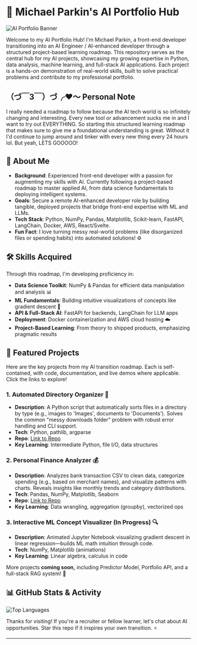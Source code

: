 # 🚀 Michael Parkin's AI Portfolio Hub

![AI Portfolio Banner](https://via.placeholder.com/1200x300?text=AI+Portfolio+Hub)  <!-- Replace with actual banner if available -->

Welcome to my AI Portfolio Hub! I'm Michael Parkin, a front-end developer transitioning into an AI Engineer / AI-enhanced developer through a structured project-based learning roadmap. This repository serves as the central hub for my AI projects, showcasing my growing expertise in Python, data analysis, machine learning, and full-stack AI applications. Each project is a hands-on demonstration of real-world skills, built to solve practical problems and contribute to my professional portfolio.

## （づ￣3￣）づ╭❤️～ Personal Note

I really needed a roadmap to follow because the AI tech world is so infinitely changing and interesting. Every new tool or advancement sucks me in and I want to try out EVERYTHING. So starting this structured learning roadmap that makes sure to give me a foundational understanding is great. Without it I'd continue to jump around and tinker with every new thing every 24 hours lol. But yeah, LETS GOOOOO!

## 📝 About Me
- **Background**: Experienced front-end developer with a passion for augmenting my skills with AI. Currently following a project-based roadmap to master applied AI, from data science fundamentals to deploying intelligent systems.
- **Goals**: Secure a remote AI-enhanced developer role by building tangible, deployed projects that bridge front-end expertise with ML and LLMs.
- **Tech Stack**: Python, NumPy, Pandas, Matplotlib, Scikit-learn, FastAPI, LangChain, Docker, AWS, React/Svelte.
- **Fun Fact**: I love turning messy real-world problems (like disorganized files or spending habits) into automated solutions! ⚙️

## 🛠️ Skills Acquired
Through this roadmap, I'm developing proficiency in:
- **Data Science Toolkit**: NumPy & Pandas for efficient data manipulation and analysis 📊
- **ML Fundamentals**: Building intuitive visualizations of concepts like gradient descent 🤖
- **API & Full-Stack AI**: FastAPI for backends, LangChain for LLM apps
- **Deployment**: Docker containerization and AWS cloud hosting ☁️
- **Project-Based Learning**: From theory to shipped products, emphasizing pragmatic results

## 📂 Featured Projects
Here are the key projects from my AI transition roadmap. Each is self-contained, with code, documentation, and live demos where applicable. Click the links to explore!

### 1. Automated Directory Organizer 📁
- **Description**: A Python script that automatically sorts files in a directory by type (e.g., images to 'Images', documents to 'Documents'). Solves the common "messy downloads folder" problem with robust error handling and CLI support.
- **Tech**: Python, pathlib, argparse
- **Repo**: [Link to Repo](https://github.com/MichaelSParkin3/automated-directory-organizer)
- **Key Learning**: Intermediate Python, file I/O, data structures

### 2. Personal Finance Analyzer 💰
- **Description**: Analyzes bank transaction CSV to clean data, categorize spending (e.g., based on merchant names), and visualize patterns with charts. Reveals insights like monthly trends and category distributions.
- **Tech**: Pandas, NumPy, Matplotlib, Seaborn
- **Repo**: [Link to Repo](https://github.com/MichaelSParkin3/personal-finance-analyzer)  <!-- Assume repo name; update if different -->
- **Key Learning**: Data wrangling, aggregation (groupby), vectorized ops

### 3. Interactive ML Concept Visualizer (In Progress) 🔍
- **Description**: Animated Jupyter Notebook visualizing gradient descent in linear regression—builds ML math intuition through code.
- **Tech**: NumPy, Matplotlib (animations)
- **Key Learning**: Linear algebra, calculus in code

More projects **coming soon,** including Predictor Model, Portfolio API, and a full-stack RAG system! 🚧

## 📊 GitHub Stats & Activity
![Top Languages](https://github-readme-stats.vercel.app/api/top-langs/?username=MichaelSParkin3&layout=compact&theme=radical)

Thanks for visiting! If you're a recruiter or fellow learner, let's chat about AI opportunities. Star this repo if it inspires your own transition. ⭐

---
